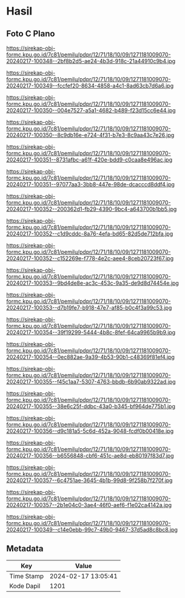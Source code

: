 # Hasil

## Foto C Plano

https://sirekap-obj-formc.kpu.go.id/7c81/pemilu/pdpr/12/71/18/10/09/1271181009070-20240217-100348--2bf8b2d5-ae24-4b3d-918c-21a44910c9b4.jpg

https://sirekap-obj-formc.kpu.go.id/7c81/pemilu/pdpr/12/71/18/10/09/1271181009070-20240217-100349--fccfef20-8634-4858-a4c1-8ad63cb7d6a6.jpg

https://sirekap-obj-formc.kpu.go.id/7c81/pemilu/pdpr/12/71/18/10/09/1271181009070-20240217-100350--004e7527-a5a1-4682-b489-f23d15cc6e44.jpg

https://sirekap-obj-formc.kpu.go.id/7c81/pemilu/pdpr/12/71/18/10/09/1271181009070-20240217-100350--8c9db16e-e724-4f31-b7e3-8c9aa43c7e26.jpg

https://sirekap-obj-formc.kpu.go.id/7c81/pemilu/pdpr/12/71/18/10/09/1271181009070-20240217-100351--8731afbc-a61f-420e-bdd9-c0caa8e496ac.jpg

https://sirekap-obj-formc.kpu.go.id/7c81/pemilu/pdpr/12/71/18/10/09/1271181009070-20240217-100351--97077aa3-3bb8-447e-98de-dcacccd8ddf4.jpg

https://sirekap-obj-formc.kpu.go.id/7c81/pemilu/pdpr/12/71/18/10/09/1271181009070-20240217-100352--200362d1-fb29-4390-9bc4-a643700b1bb5.jpg

https://sirekap-obj-formc.kpu.go.id/7c81/pemilu/pdpr/12/71/18/10/09/1271181009070-20240217-100352--c1d9cddc-8a76-4efa-bd65-82d5de712bfa.jpg

https://sirekap-obj-formc.kpu.go.id/7c81/pemilu/pdpr/12/71/18/10/09/1271181009070-20240217-100352--c152269e-f778-4e2c-aee4-8ceb20723f67.jpg

https://sirekap-obj-formc.kpu.go.id/7c81/pemilu/pdpr/12/71/18/10/09/1271181009070-20240217-100353--9bd4de8e-ac3c-453c-9a35-de9d8d74454e.jpg

https://sirekap-obj-formc.kpu.go.id/7c81/pemilu/pdpr/12/71/18/10/09/1271181009070-20240217-100353--d7b19fe7-b918-47e7-af85-b0c4f3a99c53.jpg

https://sirekap-obj-formc.kpu.go.id/7c81/pemilu/pdpr/12/71/18/10/09/1271181009070-20240217-100354--39f19299-5444-4b8c-8fef-64ca9965b9b9.jpg

https://sirekap-obj-formc.kpu.go.id/7c81/pemilu/pdpr/12/71/18/10/09/1271181009070-20240217-100354--0ec882ae-9a39-4b53-90b1-c48369f81ef4.jpg

https://sirekap-obj-formc.kpu.go.id/7c81/pemilu/pdpr/12/71/18/10/09/1271181009070-20240217-100355--f45c1aa7-5307-4763-bbdb-6b90ab9322ad.jpg

https://sirekap-obj-formc.kpu.go.id/7c81/pemilu/pdpr/12/71/18/10/09/1271181009070-20240217-100355--38e6c25f-ddbc-43a0-b345-bf964de775b1.jpg

https://sirekap-obj-formc.kpu.go.id/7c81/pemilu/pdpr/12/71/18/10/09/1271181009070-20240217-100356--d9c181a5-5c6d-452a-9048-fcdf0b00418e.jpg

https://sirekap-obj-formc.kpu.go.id/7c81/pemilu/pdpr/12/71/18/10/09/1271181009070-20240217-100356--b6556848-cbf6-451c-ae8d-eb80197f83d7.jpg

https://sirekap-obj-formc.kpu.go.id/7c81/pemilu/pdpr/12/71/18/10/09/1271181009070-20240217-100357--6c4751ae-3645-4b1b-99d8-9f258b7f270f.jpg

https://sirekap-obj-formc.kpu.go.id/7c81/pemilu/pdpr/12/71/18/10/09/1271181009070-20240217-100357--2b1e04c0-3ae4-46f0-aef6-f1e02ca4142a.jpg

https://sirekap-obj-formc.kpu.go.id/7c81/pemilu/pdpr/12/71/18/10/09/1271181009070-20240217-100349--c14e0ebb-99c7-49b0-9467-37d5ad8c8bc8.jpg


## Metadata

| Key        | Value               |
| ---------- | ------------------- |
| Time Stamp | 2024-02-17 13:05:41 |
| Kode Dapil | 1201                |



